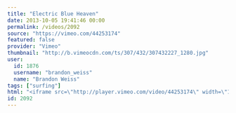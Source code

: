 ```yaml
---
title: "Electric Blue Heaven"
date: 2013-10-05 19:41:46 00:00
permalink: /videos/2092
source: "https://vimeo.com/44253174"
featured: false
provider: "Vimeo"
thumbnail: "http://b.vimeocdn.com/ts/307/432/307432227_1280.jpg"
user:
  id: 1876
  username: "brandon_weiss"
  name: "Brandon Weiss"
tags: ["surfing"]
html: "<iframe src=\"http://player.vimeo.com/video/44253174\" width=\"1280\" height=\"720\" frameborder=\"0\" webkitallowfullscreen mozallowfullscreen allowfullscreen></iframe>"
id: 2092
---
```


